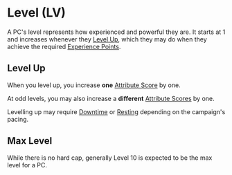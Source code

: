 # Level (LV)

A PC's level represents how experienced and powerful they are. It starts at 1 and increases whenever they [Level Up](#Level%20Up), which they may do when they achieve the required [Experience Points](Experience%20Points.md).

## Level Up

When you level up, you increase **one** [Attribute Score](../Attributes/Attribute%20Scores.md) by one.

At odd levels, you may also increase a **different** [Attribute Scores](../Attributes/Attribute%20Scores.md) by one.

Levelling up may require [Downtime](../../Game%20Procedures/Exploration/Downtime.md) or [Resting](../../Game%20Procedures/Core%20Procedures/Resting.md) depending on the campaign's pacing.

## Max Level

While there is no hard cap, generally Level 10 is expected to be the max level for a PC.
